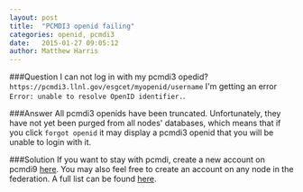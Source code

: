```yaml
---
layout: post
title:  "PCMDI3 openid failing"
categories: openid, pcmdi3 
date:   2015-01-27 09:05:12
author: Matthew Harris
---
```


###Question
I can not log in with my pcmdi3 opedid?  `https://pcmdi3.llnl.gov/esgcet/myopenid/username` I'm getting an error `Error: unable to resolve OpenID identifier.`.

###Answer
All pcmdi3 openids have been truncated. Unfortunately, they have not yet been
purged from all nodes' databases, which means that if you click `forgot openid` it
may display a pcmdi3 openid that you will be unable to login with it.

###Solution
If you want to stay with pcmdi, create a new account on pcmdi9
[here][pcmdi9]. You may also feel free to create an account on any node in the
federation. A full list can be found [here][nodelist].


[pcmdi9]: https://pcmdi9.llnl.gov/esgf-web-fe/createAccount
[nodelist]: https://github.com/ESGF/esgf.github.io/wiki/Peer-Node-List
